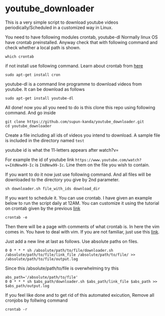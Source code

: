# youtube_downloader
This is a very simple script to download youtube videos periodically/Scheduled in a customized way in Linux. 

You need to have following modules crontab, youtube-dl
Normally linux OS have crontab preinstalled. Anyway check that with following command and check whether a local path is shown. 
```
which crontab
```

if not install use following command. Learn about crontab from [here](https://www.rosehosting.com/blog/ubuntu-crontab/)
```
sudo apt-get install cron
```

youtube-dl is a command line programme to download videos from youtube. It can be download as follows
```
sudo apt-get install youtube-dl
```

All done! now you all you need to do is this clone this repo using following command. And go inside
```
git clone https://github.com/supun-kanda/youtube_downloader.git
cd youtube_downloader
```

Create a file including all ids of videos you intend to download. A sample file is included in the directory named ```test```

youtube id is what the 11-letters appears after watch?v=

For example the id of youtube link ```https://www.youtube.com/watch?v=IXdNnw99-Ic``` is ```IXdNnw99-Ic```. Line them on the file you wish to contain.

If you want to do it now just use following command. And all files will be downloaded to the directory you give by 2nd parameter.
```
sh downloader.sh file_with_ids download_dir
```


If you want to schedule it. You can use crontab. I have given an example below to run the script daily at 12AM. You can customize it using the tutorial on crontab given by the previous [link](https://www.rosehosting.com/blog/ubuntu-crontab/)
```
crontab -e
```

Then there will be a page with comments of what crontab is. In here the vim comes in. You have to deal with vim. If you are not familiar, just use this [link](https://paulgorman.org/technical/vim5minutes.html). 

Just add a new line at last as follows. Use absolute paths on files.
```
0 0 * * * sh /absolute/path/to/file/downloader.sh /absolute/path/to/file/link_file /absolute/path/to/file/ >> /absolute/path/to/file/output.log
```

Since this /absolute/path/to/file is overwhelming try this
```
abs_path='/absolute/path/to/file'
0 0 * * * sh $abs_path/downloader.sh $abs_path/link_file $abs_path >> $abs_path/output.log
```


If you feel like done and to get rid of this automated exicution, Remove all cronjobs by follwing command
```
crontab -r
```
